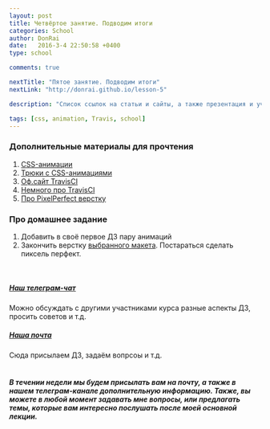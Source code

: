 ```yaml
---
layout: post
title: Четвёртое занятие. Подводим итоги
categories: School
author: DonRai
date:   2016-3-4 22:50:58 +0400
type: school

comments: true

nextTitle: "Пятое занятие. Подводим итоги"
nextLink: "http://donrai.github.io/lesson-5"

description: "Список ссылок на статьи и сайты, а также презентация и учебные материалы"

tags: [css, animation, Travis, school]
---
```


### Дополнительные материалы для прочтения
1. [CSS-анимации](https://learn.javascript.ru/css-transitions)
2. [Трюки с CSS-анимациями](https://habrahabr.ru/company/nordavind/blog/209462/)
3. [Оф.сайт TravisCI](https://travis-ci.org/)
4. [Немного про TravisCI](https://habrahabr.ru/post/140344/)
5. [Про PixelPerfect верстку](http://zencoder.ru/web-development/pixel-perfect/)

### Про домашнее задание
1. Добавить в своё первое ДЗ пару анимаций
2. Закончить верстку [выбранного макета](https://github.com/WFS-1/frontend-school/tree/master/psd). Постараться сделать пиксель перфект.

<br />

##### [Наш телеграм-чат](https://telegram.me/joinchat/AG4QLD540dhAT3pZ_6VbTA)
Можно обсуждать с другими участниками курса разные аспекты ДЗ, просить советов и т.д.

##### [Наша почта](mailto:edu@weblime.ru)
Сюда присылаем ДЗ, задаём вопрсоы и т.д.
<br /><br />

##### В течении недели мы будем присылать вам на почту, а также в нашем телеграм-канале дополнительную информацию. Также, вы можете в любой момент задавать мне вопросы, или предлагать темы, которые вам интересно послушать после моей основной лекции.
